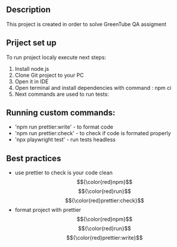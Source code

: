 ## Description

This project is created in order to solve GreenTube QA assigment

## Priject set up

To run project localy execute next steps:

1. Install node.js
2. Clone Git project to your PC
3. Open it in IDE
4. Open terminal and install dependencies with command : npm ci
5. Next commands are used to run tests:

## Running custom commands:

- 'npm run prettier:write' - to format code
- 'npm run prettier:check' - to check if code is formated properly
- 'npx playwright test' - run tests headless

## Best practices

- use prettier to check is your code clean $${\color{red}npm}$$ $${\color{red}run}$$ $${\color{red}prettier:check}$$
- format project with prettier $${\color{red}npm}$$ $${\color{red}run}$$ $${\color{red}prettier:write}$$
